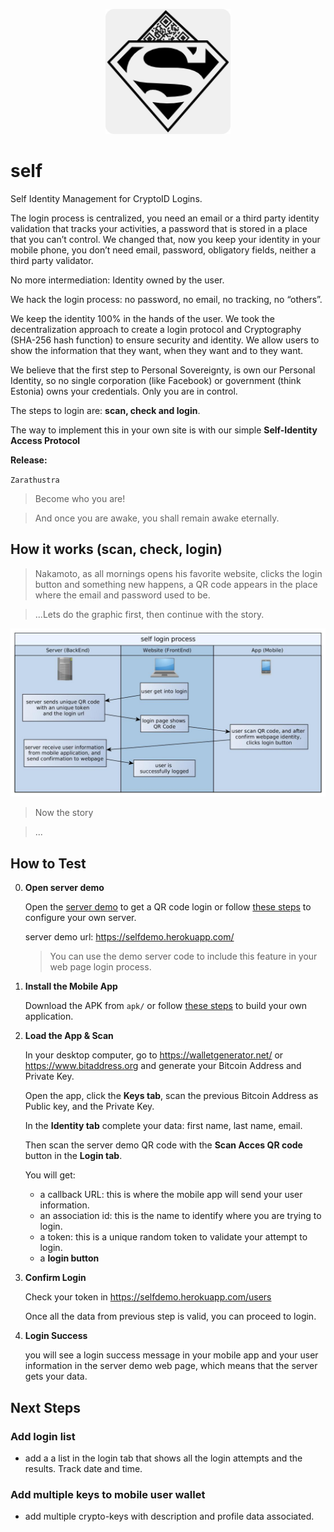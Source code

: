 <p align="center">
<img src="mobileapp/resources/icon.png" width="200" title="self">
</p>

# self
Self Identity Management for CryptoID Logins.

The login process is centralized, you need an email or a third party identity validation that tracks your activities, a password that is stored in a place that you can’t control.
We changed that, now you keep your identity in your mobile phone, you don’t need email, password, obligatory fields, neither a third party validator.

No more intermediation: Identity owned by the user.

We hack the login process: no password, no email, no tracking, no “others”.

We keep the identity 100% in the hands of the user. We took the decentralization approach to create a login protocol and Cryptography (SHA-256 hash function) to ensure security and identity. We allow users to show the information that they want, when they want and to they want.

We believe that the first step to Personal Sovereignty, is own our Personal Identity,  so no single corporation (like  Facebook) or government (think Estonia) owns your credentials. Only you are in control.

The steps to login are: **scan, check and login**.

The way to implement this in your own site is with our simple **Self-Identity Access Protocol**

**Release:**

`Zarathustra`
> Become who you are!

> And once you are awake, you shall remain awake eternally.


## How it works (scan, check, login)

> Nakamoto, as all mornings opens his favorite website, clicks the login button and something new happens, a QR code appears in the place where the email and password used to be.

>...Lets do the graphic first, then continue with the story.

<p align="center">
  <img src="/docs/img/self-process-basic.jpg" width="850">
</p>


> Now the story

> ...

## How to Test

0. **Open server demo**

    Open the [server demo](https://selfdemo.herokuapp.com/) to get a QR code login or follow [these steps](server/README.md) to configure your own server.

    server demo url: https://selfdemo.herokuapp.com/

    > You can use the demo server code to include this feature in your web page login process.

0. **Install the Mobile App**

    Download the APK from `apk/` or follow [these steps](mobileapp/README.md) to build your own application.

0. **Load the App & Scan**

    In your desktop computer, go to https://walletgenerator.net/ or https://www.bitaddress.org and generate your Bitcoin Address and Private Key.

    Open the app, click the **Keys tab**, scan the previous Bitcoin Address as Public key, and the Private Key.

    In the **Identity tab**  complete your data: first name, last name, email.

    Then scan the server demo QR code with the **Scan Acces QR code** button in the **Login tab**.

    You will get:
    * a callback URL: this is where the mobile app will send your user information.
    * an association id: this is the name to identify where you are trying to login.
    * a token: this is a unique random token to validate your attempt to login.
    * a **login button**

0. **Confirm Login**

    Check your token in https://selfdemo.herokuapp.com/users

    Once all the data from previous step is valid, you can proceed to login.

0. **Login Success**

    you will see a login success message in your mobile app and your user information in the server demo web page, which means that the server gets your data.

## Next Steps

### Add login list
* add a a list in the login tab that shows all the login attempts and the results. Track date and time.

### Add multiple keys to mobile user wallet
* add multiple crypto-keys with description and profile data associated.
